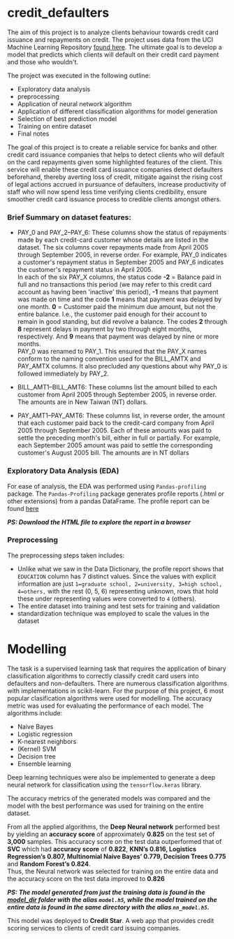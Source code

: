 # credit_defaulters

The aim of this project is to analyze clients behaviour towards credit card issuance and repayments on credit. The project uses data from the UCI Machine Learning Repository [found here](https://archive.ics.uci.edu/ml/datasets/default+of+credit+card+clients). The ultimate goal is to develop a model that predicts which clients will default on their credit card payment and those who wouldn't.

The project was executed in the following outline:

- Exploratory data analysis
- preprocessing
- Application of neural network algorithm
- Application of different classification algorithms for model generation
- Selection of best prediction model
- Training on entire dataset
- Final notes

The goal of this project is to create a reliable service for banks and other credit card issuance companies that helps to detect clients who will default on the card repayments given some highlighted features of the client. This service will enable these credit card issuance companies detect defaulters beforehand, thereby averting loss of credit, mitigate against the rising cost of legal actions accrued in pursuance of defaulters, increase productivity of staff who will now spend less time verifying clients credibility, ensure smoother credit card issuance process to credible clients amongst others.  

### Brief Summary on dataset features:  
* PAY_0 and PAY_2–PAY_6: These columns show the status of repayments made by each credit-card customer whose details are listed in the dataset. The six columns cover repayments made from April 2005 through September 2005, in reverse order. For example, PAY_0 indicates a customer's repayment status in September 2005 and PAY_6 indicates the customer's repayment status in April 2005.  
In each of the six PAY_X columns, the status code **-2** = Balance paid in full and no transactions this period (we may refer to this credit card account as having been 'inactive' this period), **-1** means that payment was made on time and the
code **1** means that payment was delayed by one month. **0** = Customer paid the minimum due amount, but not the entire balance. I.e., the customer paid enough for their account to remain in good standing, but did revolve a balance. The codes **2** through **8** represent delays in payment by two through eight months, respectively. And **9** means that payment was delayed by nine
or more months.  
PAY_0 was renamed to PAY_1. This ensured that the PAY_X names conform to the naming convention used for the BILL_AMTX and PAY_AMTX columns. It also precluded any questions about why PAY_0 is followed immediately by PAY_2.

* BILL_AMT1–BILL_AMT6: These columns list the amount billed to each customer from April 2005 through September 2005, in reverse order. The amounts are in New Taiwan (NT) dollars.

* PAY_AMT1–PAY_AMT6: These columns list, in reverse order, the amount that each customer paid back to the credit-card company from April 2005 through September 2005. Each of these amounts was paid to settle the preceding month's bill, either in full or partially. For example, each September 2005 amount was paid to settle the corresponding customer's August 2005 bill. The amounts are in NT dollars

### Exploratory Data Analysis (EDA)

For ease of analysis, the EDA was performed using `Pandas-profiling` package. The `Pandas-Profiling` package generates profile reports (.html or other extensions) from a pandas DataFrame. The profile report can be found [here](https://github.com/Akawi85/credit_defaulters/blob/main/credi_card_default_EDA.html)  

***PS: Download the HTML file to explore the report in a browser***

### Preprocessing

The preprocessing steps taken includes:  
- Unlike what we saw in the Data Dictionary, the profile report shows that `EDUCATION` column has 7 distinct values. Since the values with explicit information are just `1=graduate school, 2=university, 3=high school, 4=others,` with the rest (0, 5, 6) representing unknown, rows that hold these under representing values were converted to `4` (others).
- The entire dataset into training and test sets for training and validation
- standardization technique was employed to scale the values in the dataset

# Modelling

The task is a supervised learning task that requires the application of binary classification algorithms to correctly classify credit card users into defaulters and non-defaulters. There are numerous classification algorithms with implementations in scikit-learn. For the purpose of this project, 6 most popular clasification algorithms were used for modelling. The accuracy metric was used for evaluating the performance of each model. The algorithms include:

- Naive Bayes
- Logistic regression
- K-nearest neighbors
- (Kernel) SVM
- Decision tree
- Ensemble learning

Deep learning techniques were also be implemented to generate a deep neural network for classification using the `tensorflow.keras` library.

The accuracy metrics of the generated models was compared and the model with the best performance was used for training on the entire dataset.

From all the applied algorithms, the **Deep Neural network** performed best by yielding an **accuracy score** of approximately **0.825** on the test set of **3,000** samples. This accuracy score on the test data outperformed that of **SVC** which had **accuracy score** of **0.822**, **KNN’s 0.816, Logistics Regression’s 0.807, Multinomial Naive Bayes’ 0.779, Decision Trees 0.775** and **Random Forest’s 0.824**.  
Thus, the Neural network was selected for training on the entire data and the accuracy score on the test data improved to **0.826** 

***PS: The model generated from just the training data is found in the [model_dir](https://github.com/Akawi85/credit_defaulters/blob/main/model_dir) folder with the alias `model.h5`, while the model trained on the entire data is found in the same directory with the alias `nn_model.h5`.***


This model was deployed to **Credit Star**. A web app that provides credit scoring services to clients of credit card issuing companies.